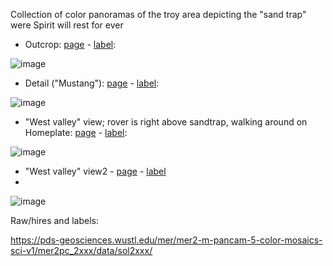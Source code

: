 Collection of color panoramas of the troy area depicting the "sand trap" were Spirit will rest for ever

 - Outcrop:  [page](https://web.archive.org/web/20110418050732/http://pancam.astro.cornell.edu/pancam_instrument/1886A_P2369.html) - [label]():

![image](https://user-images.githubusercontent.com/1620953/184197167-ea600ed0-df53-40b4-88f4-670fea6584fa.png)

 - Detail ("Mustang"): [page](https://web.archive.org/web/20110418051136/http://pancam.astro.cornell.edu/pancam_instrument/1798A_P2536.html) - [label]():
 
 ![image](https://user-images.githubusercontent.com/1620953/184197495-eed0bc6f-834e-4e4a-b426-244446cbea56.png)

- "West valley" view; rover is right above sandtrap, walking around on Homeplate: [page](https://web.archive.org/web/20110424185651/http://pancam.astro.cornell.edu/pancam_instrument/1366A_WestValley.html) - [label]():

![image](https://user-images.githubusercontent.com/1620953/184197629-c15f9bcb-a3b2-41c5-8aa4-2832b509b99e.png)

- "West valley" view2 - [page](https://web.archive.org/web/20110424194309/http://pancam.astro.cornell.edu/pancam_instrument/1367A_P2415.html) - [label]()
- 
![image](https://user-images.githubusercontent.com/1620953/184197807-39cbaf1c-4c85-46c5-8374-5cd367218ee4.png)


Raw/hires and labels:

https://pds-geosciences.wustl.edu/mer/mer2-m-pancam-5-color-mosaics-sci-v1/mer2pc_2xxx/data/sol2xxx/

